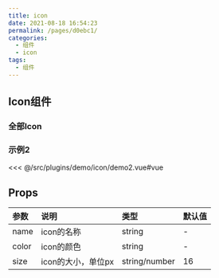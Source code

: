 ```yaml
---
title: icon
date: 2021-08-18 16:54:23
permalink: /pages/d0ebc1/
categories:
  - 组件
  - icon
tags:
  - 组件
---
```

## Icon组件

### 全部Icon

<InitDemoBlock>
  <icon-demo/>
</InitDemoBlock>

<!-- <<< @/src/plugins/demo/icon/demo.vue -->

### 示例2

<InitDemoBlock>
  <icon-demo2/>
</InitDemoBlock>

<<< @/src/plugins/demo/icon/demo2.vue#vue



## Props

参数	| 说明	| 类型	| 默认值	
:--- | :---| :--- | :--- 
name | icon的名称 | string | -
color | icon的颜色 | string | -
size | icon的大小，单位px | string/number | 16